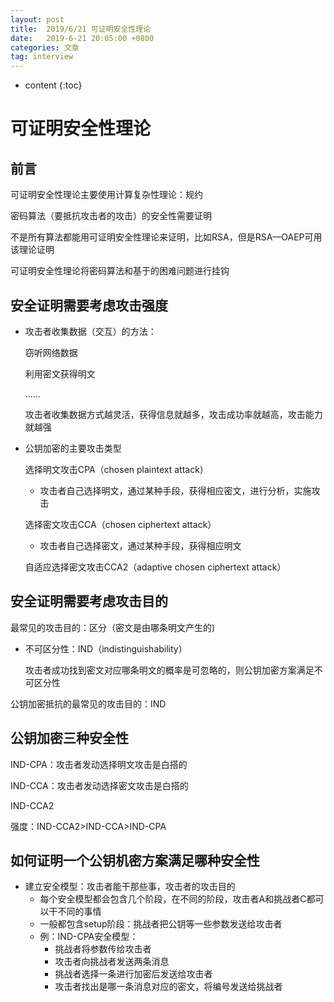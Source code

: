 ```yaml
---
layout: post
title:  2019/6/21 可证明安全性理论
date:   2019-6-21 20:05:00 +0800
categories: 文章
tag: interview
---
```


* content
{:toc}
# 可证明安全性理论

## 前言

可证明安全性理论主要使用计算复杂性理论：规约

密码算法（要抵抗攻击者的攻击）的安全性需要证明

不是所有算法都能用可证明安全性理论来证明，比如RSA，但是RSA—OAEP可用该理论证明

可证明安全性理论将密码算法和基于的困难问题进行挂钩

## 安全证明需要考虑攻击强度

- 攻击者收集数据（交互）的方法：

  窃听网络数据

  利用密文获得明文

  ......

  攻击者收集数据方式越灵活，获得信息就越多，攻击成功率就越高，攻击能力就越强

- 公钥加密的主要攻击类型

  选择明文攻击CPA（chosen plaintext attack）

  - 攻击者自己选择明文，通过某种手段，获得相应密文，进行分析，实施攻击

  选择密文攻击CCA（chosen ciphertext attack）

  - 攻击者自己选择密文，通过某种手段，获得相应明文

  自适应选择密文攻击CCA2（adaptive chosen ciphertext attack）

## 安全证明需要考虑攻击目的

最常见的攻击目的：区分（密文是由哪条明文产生的)

- 不可区分性：IND（indistinguishability）

  攻击者成功找到密文对应哪条明文的概率是可忽略的，则公钥加密方案满足不可区分性

公钥加密抵抗的最常见的攻击目的：IND

## 公钥加密三种安全性

IND-CPA：攻击者发动选择明文攻击是白搭的

IND-CCA：攻击者发动选择密文攻击是白搭的

IND-CCA2

强度：IND-CCA2>IND-CCA>IND-CPA

## 如何证明一个公钥机密方案满足哪种安全性

- 建立安全模型：攻击者能干那些事，攻击者的攻击目的
  - 每个安全模型都会包含几个阶段，在不同的阶段，攻击者A和挑战者C都可以干不同的事情
  - 一般都包含setup阶段：挑战者把公钥等一些参数发送给攻击者
  - 例：IND-CPA安全模型：
    - 挑战者将参数传给攻击者
    - 攻击者向挑战者发送两条消息
    - 挑战者选择一条进行加密后发送给攻击者
    - 攻击者找出是哪一条消息对应的密文，将编号发送给挑战者

